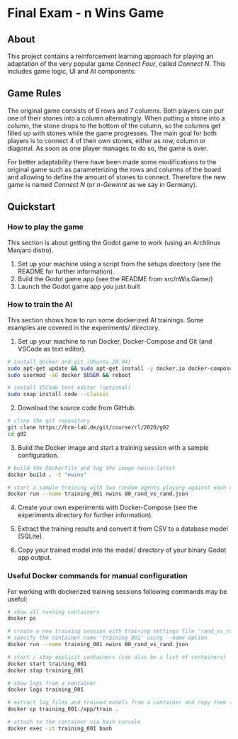 # Final Exam - n Wins Game

## About
This project contains a reinforcement learning approach for playing an adaptation of the very popular game *Connect Four*, called *Connect N*.
This includes game logic, UI and AI components.

## Game Rules
The original game consists of 6 rows and 7 columns. Both players can put one of their stones into a column alternatingly. 
When putting a stone into a column, the stone drops to the bottom of the column, so the columns get filled up with stones
while the game progresses. The main goal for both players is to connect 4 of their own stones, either as row, column or diagonal.
As soon as one player manages to do so, the game is over.

For better adaptability there have been made some modifications to the original game such as parameterizing 
the rows and columns of the board and allowing to define the amount of stones to connect. 
Therefore the new game is named *Connect N* (or *n-Gewinnt* as we say in Germany).

## Quickstart

### How to play the game
This section is about getting the Godot game to work (using an Archlinux Manjaro distro).

1) Set up your machine using a script from the setups directory (see the README for further information).
2) Build the Godot game app (see the README from src/nWis.Game/)
3) Launch the Godot game app you just built

### How to train the AI
This section shows how to run some dockerized AI trainings. Some examples are covered in the experiments/ directory.

1) Set up your machine to run Docker, Docker-Compose and Git (and VSCode as text editor).
```sh
# install docker and git (Ubuntu 20.04)
sudo apt-get update && sudo apt-get install -y docker.io docker-compose git
sudo usermod -aG docker $USER && reboot

# install VSCode text editor (optional)
sudo snap install code --classic
```

2) Download the source code from GitHub.
```sh
# clone the git repository
git clone https://hcm-lab.de/git/course/rl/2020/g02
cd g02
```

3) Build the Docker image and start a training session with a sample configuration.
```sh
# build the Dockerfile and tag the image nwins:latest
docker build . -t "nwins"

# start a sample training with two random agents playing against each other
docker run --name training_001 nwins 00_rand_vs_rand.json
```

4) Create your own experiments with Docker-Compose (see the experiments directory for further information).

5) Extract the training results and convert it from CSV to a database model (SQLite).

6) Copy your trained model into the model/ directory of your binary Godot app output.

### Useful Docker commands for manual configuration
For working with dockerized training sessions following commands may be useful:

```sh
# show all running containers
docker ps

# create a new training session with training settings file 'rand_vs_rand.json'
# specify the container name 'training_001' using --name option
docker run --name training_001 nwins 00_rand_vs_rand.json

# start / stop explicit containers (can also be a list of containers)
docker start training_001
docker stop training_001

# show logs from a container
docker logs training_001

# extract log files and trained models from a container and copy them to the host OS
docker cp training_001:/app/train .

# attach to the container via bash console
docker exec -it training_001 bash
```
